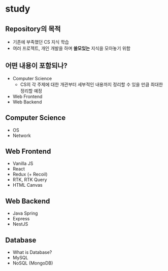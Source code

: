 # study

## Repository의 목적

- 기존에 부족했던 CS 지식 학습
- 여러 프로젝트, 개인 개발을 하며 **쓸모있는** 지식을 모아놓기 위함

## 어떤 내용이 포함되나?

- Computer Science
  - CS의 각 주제에 대한 개관부터 세부적인 내용까지 정리할 수 있을 만큼 최대한 정리할 예정
- Web Frontend
- Web Backend

## Computer Science

- OS
- Network


## Web Frontend

- Vanilla JS
- React
- Redux (+ Recoil)
- RTK, RTK Query
- HTML Canvas

## Web Backend

- Java Spring
- Express
- NestJS

## Database

- What is Database?
- MySQL
- NoSQL (MongoDB)
